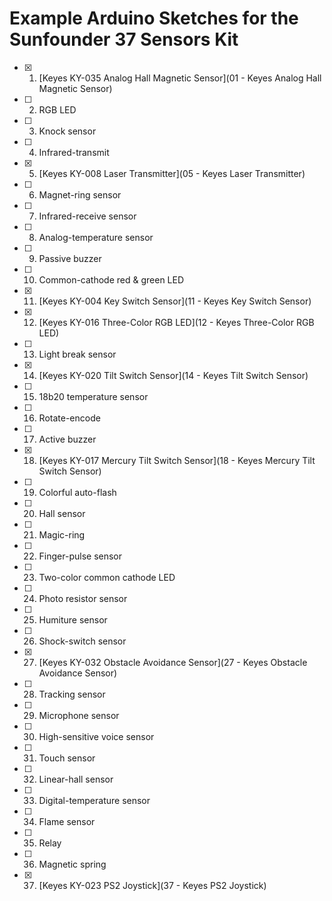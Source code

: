# Example Arduino Sketches for the Sunfounder 37 Sensors Kit 
* [X] 1. [Keyes KY-035 Analog Hall Magnetic Sensor](01 - Keyes Analog Hall Magnetic Sensor)
* [ ] 2. RGB LED
* [ ] 3. Knock sensor
* [ ] 4. Infrared-transmit
* [X] 5. [Keyes KY-008 Laser Transmitter](05 - Keyes Laser Transmitter)
* [ ] 6. Magnet-ring sensor
* [ ] 7. Infrared-receive sensor
* [ ] 8. Analog-temperature sensor
* [ ] 9. Passive buzzer
* [ ] 10. Common-cathode red & green LED
* [X] 11. [Keyes KY-004 Key Switch Sensor](11 - Keyes Key Switch Sensor)
* [X] 12. [Keyes KY-016 Three-Color RGB LED](12 - Keyes Three-Color RGB LED)
* [ ] 13. Light break sensor
* [X] 14. [Keyes KY-020 Tilt Switch Sensor](14 - Keyes Tilt Switch Sensor)
* [ ] 15. 18b20 temperature sensor
* [ ] 16. Rotate-encode
* [ ] 17. Active buzzer
* [X] 18. [Keyes KY-017 Mercury Tilt Switch Sensor](18 - Keyes Mercury Tilt Switch Sensor)
* [ ] 19. Colorful auto-flash
* [ ] 20. Hall sensor
* [ ] 21. Magic-ring
* [ ] 22. Finger-pulse sensor
* [ ] 23. Two-color common cathode LED
* [ ] 24. Photo resistor sensor
* [ ] 25. Humiture sensor
* [ ] 26. Shock-switch sensor
* [X] 27. [Keyes KY-032 Obstacle Avoidance Sensor](27 - Keyes Obstacle Avoidance Sensor)
* [ ] 28. Tracking sensor
* [ ] 29. Microphone sensor
* [ ] 30. High-sensitive voice sensor
* [ ] 31. Touch sensor
* [ ] 32. Linear-hall sensor
* [ ] 33. Digital-temperature sensor
* [ ] 34. Flame sensor
* [ ] 35. Relay
* [ ] 36. Magnetic spring
* [X] 37. [Keyes KY-023 PS2 Joystick](37 - Keyes PS2 Joystick)